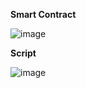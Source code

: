 **Smart Contract**

![image](https://user-images.githubusercontent.com/2507134/157359412-38eb49f3-5887-456e-b1ab-72a5d4519d19.png)


**Script**

![image](https://user-images.githubusercontent.com/2507134/157359294-6e0599dc-0ad2-4bbd-8a9d-d6aa39a86338.png)
